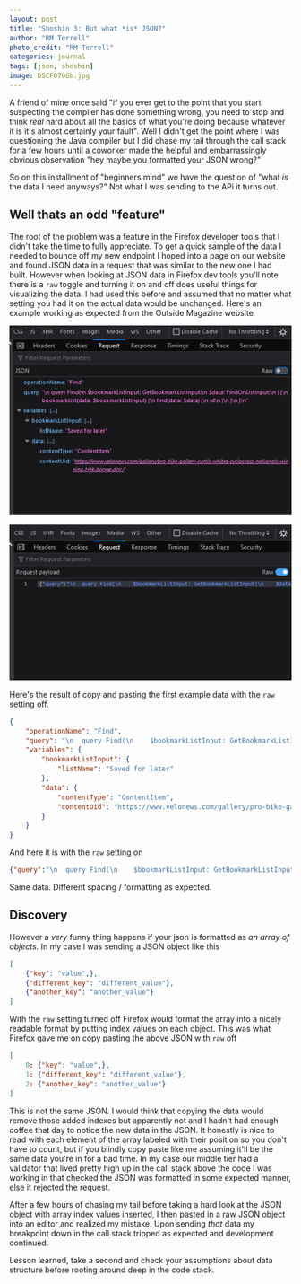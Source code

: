 ```yaml
---
layout: post
title: "Shoshin 3: But what *is* JSON?"
author: "RM Terrell"
photo_credit: "RM Terrell"
categories: journal
tags: [json, shoshin]
image: DSCF0706b.jpg
---
```


A friend of mine once said "if you ever get to the point that you start suspecting the compiler has done something wrong, you need to stop and think *real* hard about all the basics of what you're doing because whatever it is it's almost certainly your fault". Well I didn't get the point where I was questioning the Java compiler but I did chase my tail through the call stack for a few hours until a coworker made the helpful and embarrassingly obvious observation "hey maybe you formatted your JSON wrong?"

So on this installment of "beginners mind" we have the question of "what *is* the data I need anyways?" Not what I was sending to the APi it turns out.

## Well thats an odd "feature"

The root of the problem was a feature in the Firefox developer tools that I didn't take the time to fully appreciate. To get a quick sample of the data I needed to bounce off my new endpoint I hoped into a page on our website and found JSON data in a request that was similar to the new one I had built. However when looking at JSON data in Firefox dev tools you'll note there is a `raw` toggle and turning it on and off does useful things for visualizing the data. I had used this before and assumed that no matter what setting you had it on the actual data would be unchanged. Here's an example working as expected from the Outside Magazine website

![raw_off](/assets/img/shoshin-3-json/json.PNG)

![raw_on](/assets/img/shoshin-3-json/json2.PNG)


Here's the result of copy and pasting the first example data with the `raw` setting off.

```json
{
	"operationName": "Find",
	"query": "\n  query Find(\n    $bookmarkListInput: GetBookmarkListInput!\n    $data: FindOnListInput!\n  ) {\n    bookmarkList(data: $bookmarkListInput) {\n      find(data: $data) {\n        id\n      }\n    }\n  }\n",
	"variables": {
		"bookmarkListInput": {
			"listName": "Saved for later"
		},
		"data": {
			"contentType": "ContentItem",
			"contentUid": "https://www.velonews.com/gallery/pro-bike-gallery-curtis-whites-cyclocross-nationals-winning-trek-boone-disc/"
		}
	}
}
```

And here it is with the `raw` setting on

```json
{"query":"\n  query Find(\n    $bookmarkListInput: GetBookmarkListInput!\n    $data: FindOnListInput!\n  ) {\n    bookmarkList(data: $bookmarkListInput) {\n      find(data: $data) {\n        id\n      }\n    }\n  }\n","variables":{"data":{"contentType":"ContentItem","contentUid":"https://www.velonews.com/gallery/pro-bike-gallery-curtis-whites-cyclocross-nationals-winning-trek-boone-disc/"},"bookmarkListInput":{"listName":"Saved for later"}},"operationName":"Find"}
```

Same data. Different spacing / formatting as expected.

## Discovery

However a _very_ funny thing happens if your json is formatted as _an array of objects_. In my case I was sending a JSON object like this

```json
[
    {"key": "value",},
    {"different_key": "different_value"},
    {"another_key": "another_value"}
]
```

With the `raw` setting turned off Firefox would format the array into a nicely readable format by putting index values on each object. This was what Firefox gave me on copy pasting the above JSON with `raw` off

```json
[
    0: {"key": "value",},
    1: {"different_key": "different_value"},
    2: {"another_key": "another_value"}
]
```

This is not the same JSON. I would think that copying the data would remove those added indexes but apparently not and I hadn't had enough coffee that day to notice the new data in the JSON. It honestly is nice to read with each element of the array labeled with their position so you don't have to count, but if you blindly copy paste like me assuming it'll be the same data you're in for a bad time. In my case our middle tier had a validator that lived pretty high up in the call stack above the code I was working in that checked the JSON was formatted in some expected manner, else it rejected the request.

After a few hours of chasing my tail before taking a hard look at the JSON object with array index values inserted, I then pasted in a raw JSON object into an editor and realized my mistake. Upon sending _that_ data my breakpoint down in the call stack tripped as expected and development continued.

Lesson learned, take a second and check your assumptions about data structure before rooting around deep in the code stack.
